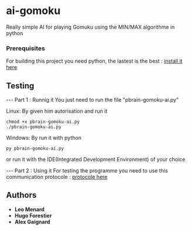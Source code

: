# ai-gomoku

Really simple AI for playing Gomuku using the MIN/MAX algorithme in python

### Prerequisites

For building this project you need python, the lastest is the best : [install it here](https://www.python.org/downloads/)

## Testing

--- Part 1 : Runnig it
You just need to run the file "pbrain-gomoku-ai.py"

Linux:
By given him autorisation and run it

```
chmod +x pbrain-gomoku-ai.py
./pbrain-gomoku-ai.py
```
Windows:
By run it with python
```
py pbrain-gomoku-ai.py
```
or run it with the IDE(Integrated Development Environment) of your choice

--- Part 2 : Using it
For testing the programme you need to use this communication protocole : [protocole here](https://svn.code.sf.net/p/piskvork/code/trunk/source/doc/protocl2en.htm)

## Authors

* **Leo Menard**
* **Hugo Forestier**
* **Alex Gaignard**
